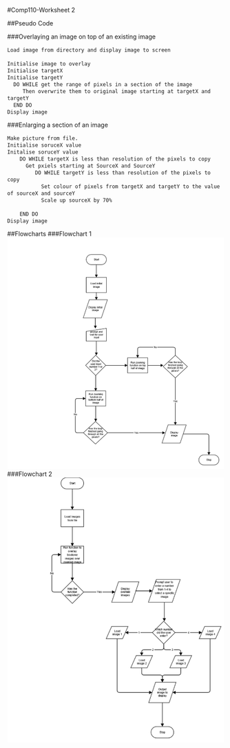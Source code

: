 #Comp110-Worksheet 2

##Pseudo Code


###Overlaying an image on top of an existing image
```
Load image from directory and display image to screen

Initialise image to overlay
Initialise targetX 
Initialise targetY
  DO WHILE get the range of pixels in a section of the image 
     Then overwrite them to original image starting at targetX and targetY
  END DO
Display image
```
###Enlarging a section of an image
```
Make picture from file.
Initialise soruceX value
Initalise soruceY value
    DO WHILE targetX is less than resolution of the pixels to copy
      Get pxiels starting at SourceX and SourceY
         DO WHILE targetY is less than resolution of the pixels to copy
           Set colour of pixels from targetX and targetY to the value of sourceX and sourceY
           Scale up sourceX by 70%

    END DO
Display image
```


##Flowcharts
###Flowchart 1
![alt text](https://github.com/Alli1223/comp110-worksheets/blob/master/design_function_1.png?raw=true "Flow Chart 1")
###Flowchart 2
![alt text](https://github.com/Alli1223/comp110-worksheets/blob/master/design_function_2.png?raw=true "Flow Chart 1")

